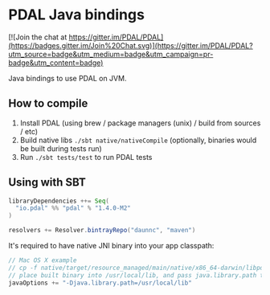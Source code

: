 # PDAL Java bindings

[![Join the chat at https://gitter.im/PDAL/PDAL](https://badges.gitter.im/Join%20Chat.svg)](https://gitter.im/PDAL/PDAL?utm_source=badge&utm_medium=badge&utm_campaign=pr-badge&utm_content=badge)

Java bindings to use PDAL on JVM.

## How to compile

1. Install PDAL (using brew / package managers (unix) / build from sources / etc)
2. Build native libs `./sbt native/nativeCompile` (optionally, binaries would be built during tests run)
3. Run `./sbt tests/test` to run PDAL tests

## Using with SBT

```scala
libraryDependencies ++= Seq(
  "io.pdal" %% "pdal" % "1.4.0-M2"
)

resolvers += Resolver.bintrayRepo("daunnc", "maven")
```

It's required to have native JNI binary into your app classpath:

```scala
// Mac OS X example
// cp -f native/target/resource_managed/main/native/x86_64-darwin/libpdaljni.1.4.dylib /usr/local/lib/libpdaljni.1.4.dylib
// place built binary into /usr/local/lib, and pass java.library.path to your JVM
javaOptions += "-Djava.library.path=/usr/local/lib"
```

